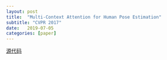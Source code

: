 ```yaml
---
layout: post
title:  "Multi-Context Attention for Human Pose Estimation"
subtitle: "CVPR 2017"
date:   2019-07-05 
categories: [paper]
---
```


[源代码](https://github.com/ZheC/Realtime_Multi-Person_Pose_Estimation)

